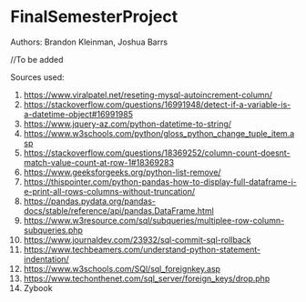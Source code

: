 # FinalSemesterProject 

Authors: Brandon Kleinman, Joshua Barrs

//To be added

Sources used: 
1) https://www.viralpatel.net/reseting-mysql-autoincrement-column/
2) https://stackoverflow.com/questions/16991948/detect-if-a-variable-is-a-datetime-object#16991985
3) https://www.jquery-az.com/python-datetime-to-string/
4) https://www.w3schools.com/python/gloss_python_change_tuple_item.asp
5) https://stackoverflow.com/questions/18369252/column-count-doesnt-match-value-count-at-row-1#18369283
6) https://www.geeksforgeeks.org/python-list-remove/
7) https://thispointer.com/python-pandas-how-to-display-full-dataframe-i-e-print-all-rows-columns-without-truncation/
8) https://pandas.pydata.org/pandas-docs/stable/reference/api/pandas.DataFrame.html
9) https://www.w3resource.com/sql/subqueries/multiplee-row-column-subqueries.php
10) https://www.journaldev.com/23932/sql-commit-sql-rollback
11) https://www.techbeamers.com/understand-python-statement-indentation/
12) https://www.w3schools.com/SQl/sql_foreignkey.asp
13) https://www.techonthenet.com/sql_server/foreign_keys/drop.php
14) Zybook

